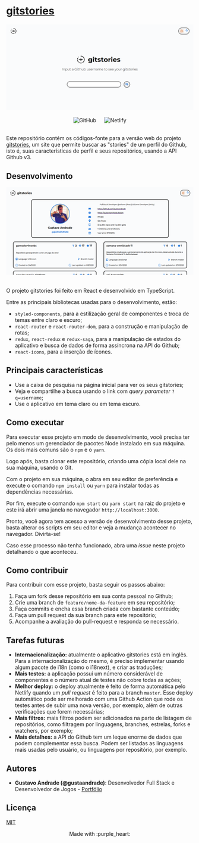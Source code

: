 # [gitstories](https://gitstories.netlify.app)

<div align="center">
  <img src="./src/assets/home.png" alt="gitstories">
</div>
<br />

<div align="center">
  <img alt="GitHub" src="https://img.shields.io/github/license/gustaandrade/gitstories">
  &emsp;
  <img alt="Netlify" src="https://img.shields.io/netlify/961ee5c8-c18d-4378-bdb3-f23e65706109">
</div>
<br />

Este repositório contém os códigos-fonte para a versão web do projeto [gitstories](https://gitstories.netlify.app), um site que permite buscar as "stories" de um perfil do Github, isto é, suas características de perfil e seus repositórios, usando a API Github v3.

## Desenvolvimento

<div align="center">
  <img src="./src/assets/search.png" alt="gitstories">
</div>
<br />

O projeto gitstories foi feito em React e desenvolvido em TypeScript.

Entre as principais bibliotecas usadas para o desenvolvimento, estão:

- `styled-components`, para a estilização geral de componentes e troca de temas entre claro e escuro;
- `react-router` e `react-router-dom`, para a construção e manipulação de rotas;
- `redux`, `react-redux` e `redux-saga`, para a manipulação de estados do aplicativo e busca de dados de forma assíncrona na API do Github;
- `react-icons`, para a inserção de ícones.

## Principais características

- Use a caixa de pesquisa na página inicial para ver os seus gitstories;
- Veja e compartilhe a busca usando o link com _query parameter_ `?q=username`;
- Use o aplicativo em tema claro ou em tema escuro.

## Como executar

Para executar esse projeto em modo de desenvolvimento, você precisa ter pelo menos um gerenciador de pacotes Node instalado em sua máquina. Os dois mais comuns são o `npm` e o `yarn`.

Logo após, basta clonar este repositório, criando uma cópia local dele na sua máquina, usando o Git.

Com o projeto em sua máquina, o abra em seu editor de preferência e execute o comando `npm install` ou `yarn` para instalar todas as dependências necessárias.

Por fim, execute o comando `npm start` ou `yarn start` na raiz do projeto e este irá abrir uma janela no navegador `http://localhost:3000`.

Pronto, você agora tem acesso a versão de desenvolvimento desse projeto, basta alterar os scripts em seu editor e veja a mudança acontecer no navegador. Divirta-se!

Caso esse processo não tenha funcionado, abra uma _issue_ neste projeto detalhando o que aconteceu.

## Como contribuir

Para contribuir com esse projeto, basta seguir os passos abaixo:

1. Faça um fork desse repositório em sua conta pessoal no Github;
2. Crie uma branch de `feature/nome-da-feature` em seu repositório;
3. Faça commits e encha essa branch criada com bastante conteúdo;
4. Faça um pull request da sua branch para este repositório;
5. Acompanhe a avaliação do pull-request e responda se necessário.

## Tarefas futuras

- **Internacionalização:** atualmente o aplicativo gitstories está em inglês. Para a internacionalização do mesmo, é preciso implementar usando algum pacote de i18n (como o i18next), e criar as traduções;
- **Mais testes:** a aplicação possui um número considerável de componentes e o número atual de testes não cobre todas as ações;
- **Melhor deploy:** o deploy atualmente é feito de forma automática pelo Netlify quando um _pull request_ é feito para a branch `master`. Esse deploy automático pode ser melhorado com uma Github Action que rode os testes antes de subir uma nova versão, por exemplo, além de outras verificações que forem necessárias;
- **Mais filtros:** mais filtros podem ser adicionados na parte de listagem de repositórios, como filtragem por linguagens, branches, estrelas, forks e watchers, por exemplo;
- **Mais detalhes:** a API do Github tem um leque enorme de dados que podem complementar essa busca. Podem ser listadas as linguagens mais usadas pelo usuário, ou linguagens por repositório, por exemplo.

## Autores

- **Gustavo Andrade (@gustaandrade)**: Desenvolvedor Full Stack e Desenvolvedor de Jogos - [Portfólio](https://gustavoandrade.design)

## Licença

[MIT](./LICENSE)

<p align="center">
   Made with :purple_heart:
</p>
